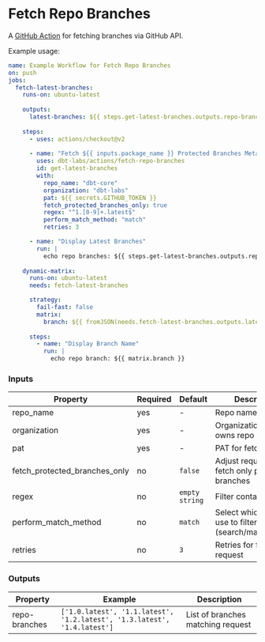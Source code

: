 # Fetch Repo Branches

A [GitHub Action](https://github.com/features/actions) for fetching branches via GitHub API.

Example usage:

```yaml
name: Example Workflow for Fetch Repo Branches
on: push
jobs:
  fetch-latest-branches:
    runs-on: ubuntu-latest
    
    outputs:
      latest-branches: ${{ steps.get-latest-branches.outputs.repo-branches }}
    
    steps:
      - uses: actions/checkout@v2
      
      - name: "Fetch ${{ inputs.package_name }} Protected Branches Metadata"
        uses: dbt-labs/actions/fetch-repo-branches
        id: get-latest-branches
        with:
          repo_name: "dbt-core"
          organization: "dbt-labs"
          pat: ${{ secrets.GITHUB_TOKEN }}
          fetch_protected_branches_only: true
          regex: "^1.[0-9]+.latest$"
          perform_match_method: "match"
          retries: 3

      - name: "Display Latest Branches"
        run: |
          echo repo branches: ${{ steps.get-latest-branches.outputs.repo-branches }}
      
    dynamic-matrix:
      runs-on: ubuntu-latest
      needs: fetch-latest-branches

      strategy:
        fail-fast: false
        matrix:
          branch: ${{ fromJSON(needs.fetch-latest-branches.outputs.latest-branches) }}
      
      steps:
        - name: "Display Branch Name"
          run: |
            echo repo branch: ${{ matrix.branch }}
```

### Inputs

| Property                      | Required | Default        | Description                                                   |
| ----------------------------- | -------- | -------------- | ------------------------------------------------------------- |
| repo_name                     | yes      | -              | Repo name                                                     |
| organization                  | yes      | -              | Organization that owns repo                                   |
| pat                           | yes      | -              | PAT for fetch request                                         |
| fetch_protected_branches_only | no       | `false`        | Adjust request to fetch only protected branches               |
| regex                         | no       | `empty string` | Filter container tags                                         |
| perform_match_method          | no       | `match`        | Select which method use to filter tags (search/match/findall) |
| retries                       | no       | `3`            | Retries for fetch request                                     |

### Outputs

| Property      | Example                                                                  | Description                       |
| ------------- | ------------------------------------------------------------------------ | --------------------------------- |
| repo-branches | `['1.0.latest', '1.1.latest', '1.2.latest', '1.3.latest', '1.4.latest']` | List of branches matching request |
